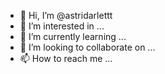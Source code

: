 - 👋 Hi, I’m @astridarlettt
- 👀 I’m interested in ...
- 🌱 I’m currently learning ...
- 💞️ I’m looking to collaborate on ...
- 📫 How to reach me ...

<!---
astridarlettt/astridarlettt is a ✨ special ✨ repository because its `README.md` (this file) appears on your GitHub profile.
You can click the Preview link to take a look at your changes.
--->

